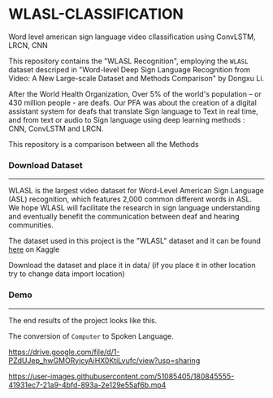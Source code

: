 # WLASL-CLASSIFICATION
Word level american sign language video cllassification using ConvLSTM, LRCN, CNN 

This repository contains the "WLASL Recognition", employing the `WLASL` dataset descriped in "Word-level Deep Sign Language Recognition from Video: A New Large-scale Dataset and Methods Comparison" by Dongxu Li.



After the World Health Organization, Over 5% of the world's population – or 430 million people - are deafs. Our PFA was about the creation of a digital assistant system for deafs that translate Sign language to Text in real time, and from text or audio to Sign language using deep learning methods : CNN, ConvLSTM and LRCN.

This repository is a comparison between all the Methods

### Download Dataset
-----------------

WLASL is the largest video dataset for Word-Level American Sign Language (ASL) recognition, which features 2,000 common different words in ASL. We hope WLASL will facilitate the research in sign language understanding and eventually benefit the communication between deaf and hearing communities.

The dataset used in this project is the "WLASL" dataset and it can be found [here](https://www.kaggle.com/datasets/risangbaskoro/wlasl-processed) on Kaggle

Download the dataset and place it in data/ (if you place it in other location try to change data import location)


### Demo
-----------------

The end results of the project looks like this. 

The conversion of `Computer` to Spoken Language.


https://drive.google.com/file/d/1-PZdUJep_hwGMORyjcyAiHX0KtiLvufc/view?usp=sharing


https://user-images.githubusercontent.com/51085405/180845555-41931ec7-21a9-4bfd-893a-2e129e55af6b.mp4





